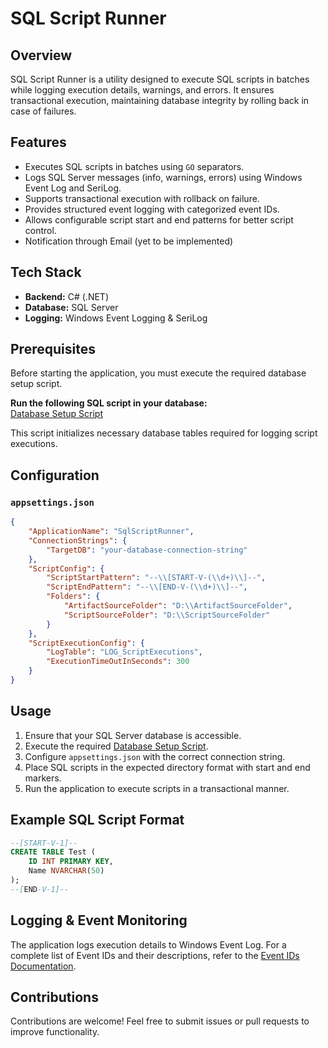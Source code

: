 # SQL Script Runner

## Overview
SQL Script Runner is a utility designed to execute SQL scripts in batches while logging execution details, warnings, and errors. It ensures transactional execution, maintaining database integrity by rolling back in case of failures.

## Features
- Executes SQL scripts in batches using `GO` separators.
- Logs SQL Server messages (info, warnings, errors) using Windows Event Log and SeriLog.
- Supports transactional execution with rollback on failure.
- Provides structured event logging with categorized event IDs.
- Allows configurable script start and end patterns for better script control.
- Notification through Email (yet to be implemented)

## Tech Stack
- **Backend:** C# (.NET)
- **Database:** SQL Server
- **Logging:** Windows Event Logging & SeriLog

## Prerequisites
Before starting the application, you must execute the required database setup script.  

 **Run the following SQL script in your database:**  
 [Database Setup Script](Scripts/00_CreateLogTable.sql)  

This script initializes necessary database tables required for logging script executions.


## Configuration
### `appsettings.json`
```json
{
    "ApplicationName": "SqlScriptRunner",
    "ConnectionStrings": {
        "TargetDB": "your-database-connection-string"
    },
    "ScriptConfig": {
        "ScriptStartPattern": "--\\[START-V-(\\d+)\\]--",
        "ScriptEndPattern": "--\\[END-V-(\\d+)\\]--",
        "Folders": {
            "ArtifactSourceFolder": "D:\\ArtifactSourceFolder",
            "ScriptSourceFolder": "D:\\ScriptSourceFolder"
        }
    },
    "ScriptExecutionConfig": {
        "LogTable": "LOG_ScriptExecutions",
        "ExecutionTimeOutInSeconds": 300
    }
}

```

## Usage
1. Ensure that your SQL Server database is accessible.
2. Execute the required [Database Setup Script](Scripts/00_CreateLogTable.sql).  
3. Configure `appsettings.json` with the correct connection string.
4. Place SQL scripts in the expected directory format with start and end markers.
5. Run the application to execute scripts in a transactional manner.

## Example SQL Script Format
```sql
--[START-V-1]--
CREATE TABLE Test (
    ID INT PRIMARY KEY,
    Name NVARCHAR(50)
);
--[END-V-1]--
```

## Logging & Event Monitoring
The application logs execution details to Windows Event Log.
For a complete list of Event IDs and their descriptions, refer to the [Event IDs Documentation](_Docs/EVENT_IDS.md).

## Contributions
Contributions are welcome! Feel free to submit issues or pull requests to improve functionality.

